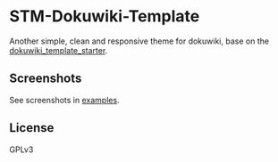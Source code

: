 # STM-Dokuwiki-Template

Another simple, clean and responsive theme for dokuwiki, base on the [dokuwiki_template_starter](https://github.com/selfthinker/dokuwiki_template_starter).

## Screenshots
See screenshots in [examples](examples/).

## License
GPLv3
